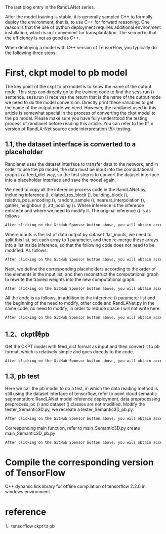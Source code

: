  The last blog entry in the RandLANet series. 

 After the model training is stable, it is generally sampled C++ to formally deploy the environment, that is, to use C++ for forward reasoning. One reason is that the use of python deployment requires additional environment installation, which is not convenient for transplantation. The second is that the efficiency is not as good as C++. 

 When deploying a model with C++ version of TensorFlow, you typically do the following three steps: 

#  First, ckpt model to pb model 

 The key point of the ckpt to pb model is to know the name of the output node. This step can directly go to the training code to find the sess.run () sentence. sess.run () receives the return that is the name of the output node we need to do the model conversion. Directly print these variables to get the name of the output node we need. However, the randlanet used in this article is somewhat special in the process of converting the ckpt model to the pb model. Please make sure you have fully understood the testing process of randlanet before reading this article. You can refer to the tf1.x version of RandLA-Net source code interpretation (5): testing. 

##  1.1, the dataset interface is converted to a placeholder 

 Randlanet uses the dataset interface to transfer data to the network, and in order to use the pb model, the data must be input into the computational graph in a feed_dict way, so the first step is to convert the dataset interface into a placeholder interface and save the model again. 

 We need to copy all the inference process code in the RandLANet.py, including inference (), dilated_res_block (), building_block (), relative_pos_encoding (), random_sample (), nearest_interpolation (), gather_neighbour (), att_pooling (). Where inference is the inference entrance and where we need to modify it. The original inference () is as follows 

  ```python  
After clicking on the GitHub Sponsor button above, you will obtain access permissions to my private code repository ( https://github.com/slowlon/my_code_bar ) to view this blog code. By searching the code number of this blog, you can find the code you need, code number is: 20240203095737331
  ```  
 Where inputs is the list of data output by dataset.flat_inputs, we need to split this list, set each array to 1 parameter, and then re-merge these arrays into a list inside inference, so that the following code does not need to be modified. As follows: 

  ```python  
After clicking on the GitHub Sponsor button above, you will obtain access permissions to my private code repository ( https://github.com/slowlon/my_code_bar ) to view this blog code. By searching the code number of this blog, you can find the code you need, code number is: 20240203095737331
  ```  
 Next, we define the corresponding placeholders according to the order of the elements in the input list, and then reconstruct the computational graph to rewrite the trained weights into the new computational graph. 

  ```python  
After clicking on the GitHub Sponsor button above, you will obtain access permissions to my private code repository ( https://github.com/slowlon/my_code_bar ) to view this blog code. By searching the code number of this blog, you can find the code you need, code number is: 20240203095737331
  ```  
 All the code is as follows, in addition to the inference () parameter list and the beginning of the need to modify, other code and RandLANet.py in the same code, no need to modify, in order to reduce space I will not write here. 

  ```python  
After clicking on the GitHub Sponsor button above, you will obtain access permissions to my private code repository ( https://github.com/slowlon/my_code_bar ) to view this blog code. By searching the code number of this blog, you can find the code you need, code number is: 20240203095737331
  ```  
##  1.2、ckpt转pb 

 Get the CKPT model with feed_dict format as input and then convert it to pb format, which is relatively simple and goes directly to the code. 

  ```python  
After clicking on the GitHub Sponsor button above, you will obtain access permissions to my private code repository ( https://github.com/slowlon/my_code_bar ) to view this blog code. By searching the code number of this blog, you can find the code you need, code number is: 20240203095737331
  ```  
##  1.3, pb test 

 Here we call the pb model to do a test, in which the data reading method is still using the dataset interface of tensorflow, refer to point cloud semantic segmentation: RandLANet model inference deployment, data preprocessing preprocess_pc () and dataset () classes are not modified. Modify the tester_Semantic3D.py, we recreate a tester_Semantic3D_pb.py. 

  ```python  
After clicking on the GitHub Sponsor button above, you will obtain access permissions to my private code repository ( https://github.com/slowlon/my_code_bar ) to view this blog code. By searching the code number of this blog, you can find the code you need, code number is: 20240203095737331
  ```  
 Corresponding main function, refer to main_Semantic3D.py create main_Semantic3D_pb.py 

  ```python  
After clicking on the GitHub Sponsor button above, you will obtain access permissions to my private code repository ( https://github.com/slowlon/my_code_bar ) to view this blog code. By searching the code number of this blog, you can find the code you need, code number is: 20240203095737331
  ```  
#  Compile the corresponding version of TensorFlow 

 C++ dynamic link library for offline compilation of tensorflow 2.2.0 in windows environment 

#  reference 

 1、tensorflow ckpt to pb 

